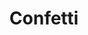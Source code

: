 ---
title: Confetti
tags: ["confetti", "celebration", "party", "festive", "paper", "decoration", "scattered"]
icon: confetti
svg: '<svg xmlns="http://www.w3.org/2000/svg" width="24" height="24" fill="none" viewBox="0 0 24 24" stroke-width="1.5" stroke-linecap="round" stroke-linejoin="round" stroke="currentColor"><path d="M3.675 20.971a.508.508 0 0 1-.65-.637L5.615 9.21c.12-.374.6-.475.862-.183l7.756 7.544a.509.509 0 0 1-.212.82zm7.219-11.695L13.3 6.66c1.283-1.395 1.444-2.615.481-3.661M8 5.25v-.5m12-.25V4m0 9.5V13m-2 5.5V18m-4.219-5.586 2.406-2.615c1.605-1.744 3.209-1.744 4.813 0"/></svg>'
---
